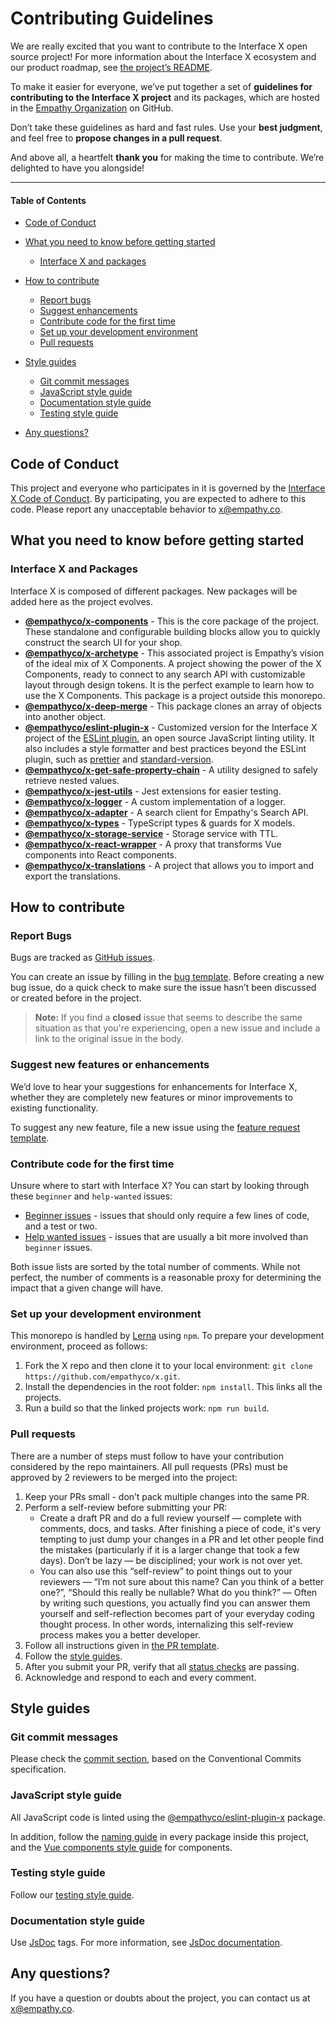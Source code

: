 # Contributing Guidelines

We are really excited that you want to contribute to the Interface X open source project! For more information about the Interface X ecosystem and our product roadmap, see [the project’s README](https://github.com/empathyco/x).

To make it easier for everyone, we’ve put together a set of **guidelines for contributing to the Interface X project** and its packages, which are hosted in the
[Empathy Organization](https://github.com/empathyco) on GitHub.

Don’t take these guidelines as hard and fast rules. Use your **best judgment**, and feel free to **propose changes in a pull request**. 

And above all, a heartfelt **thank you** for making the time to contribute. We’re delighted to have you alongside!

---

#### Table of Contents

- [Code of Conduct](#code-of-conduct)
- [What you need to know before getting started](#what-you-need-to-know-before-getting-started)
    + [Interface X and packages](#interface-x-and-packages)
- [How to contribute](#how-to-contribute)
    + [Report bugs](#report-bugs)
    + [Suggest enhancements](#suggest-new-features-or-enhancements)
    + [Contribute code for the first time](#contribute-code-for-the-first-time)
    + [Set up your development environment](#set-up-your-development-environment)
    + [Pull requests](#pull-requests)

- [Style guides](#style-guides)
    + [Git commit messages](#git-commit-messages)
    + [JavaScript style guide](#javascript-style-guide)
    + [Documentation style guide](#documentation-style-guide)
    + [Testing style guide](#testing-style-guide)
- [Any questions?](#any-questions)


## Code of Conduct

This project and everyone who participates in it is governed by the [Interface X Code of Conduct](CODE_OF_CONDUCT.md). 
By participating, you are expected to adhere to this code. Please report any unacceptable behavior to [x@empathy.co](mailto:x@empathy.co).


## What you need to know before getting started

### Interface X and Packages

Interface X is composed of different packages. New packages will be added here as the project evolves.

- **[@empathyco/x-components](https://github.com/empathyco/x/tree/main/packages/x-components)** - This is the core package of the project.
These standalone and configurable building blocks allow you to quickly construct the search UI for your shop.
- **[@empathyco/x-archetype](https://github.com/empathyco/x-archetype)** - This associated project is Empathy’s vision of the ideal mix of  X Components. A project showing the power of the X Components, ready to connect to any search API with customizable layout through design tokens. 
It is the perfect example to learn how to use the X Components. This package is a project outside this monorepo.
- **[@empathyco/x-deep-merge](/packages/deep-merge)** - This package clones an array of objects into another object.
- **[@empathyco/eslint-plugin-x](/packages/eslint-plugin-x)** - Customized version for the Interface X project of the [ESLint plugin](https://eslint.org/docs/about/), an open source JavaScript linting utility. It also includes a style formatter and best practices beyond the ESLint plugin, such as
  [prettier](https://prettier.io/) and [standard-version](https://github.com/conventional-changelog/standard-version).
- **[@empathyco/x-get-safe-property-chain](/packages/get-safe-property-chain)** - A utility designed to safely retrieve nested values.
- **[@empathyco/x-jest-utils](/packages/jest-utils)** - Jest extensions for easier testing.
- **[@empathyco/x-logger](/packages/logger)** - A custom implementation of a logger.
- **[@empathyco/x-adapter](/packages/search-adapter)** - A search client for Empathy's Search API.
- **[@empathyco/x-types](/packages/search-types)** - TypeScript types & guards for X models.
- **[@empathyco/x-storage-service](/packages/storage-service)** - Storage service with TTL.
- **[@empathyco/x-react-wrapper](/packages/react-wrapper)** - A proxy that transforms Vue components into React components.
- **[@empathyco/x-translations](/packages/x-translations)** - A project that allows you to import and export the translations.


## How to contribute

### Report Bugs

Bugs are tracked as [GitHub issues](https://guides.github.com/features/issues/). 

You can create an issue by filling in the [ bug template](./ISSUE_TEMPLATE/bug_report.md). Before creating a new bug issue, do a quick check to make sure the issue hasn’t been discussed or created before in the project. 

> **Note:** If you find a **closed** issue that seems to describe the same situation as that you're experiencing, open a new issue and include a link to the original issue in the body.


### Suggest new features or enhancements

We’d love to hear your suggestions for enhancements for Interface X, whether they are completely new features or minor improvements to existing functionality.

To suggest any new feature, file a new issue using the [feature request template](./ISSUE_TEMPLATE/feature_request.md).


### Contribute code for the first time

Unsure where to start with Interface X? You can start by looking through these `beginner` and `help-wanted` issues:

- [Beginner issues](https://github.com/empathyco/x/labels/good%20first%20issue) - issues that should only require a few lines of code, and a test or two.
- [Help wanted issues](https://github.com/empathyco/x/labels/help-wanted) - issues that are usually a bit more involved than `beginner` issues.

Both issue lists are sorted by the total number of comments. While not perfect, the number of comments is a reasonable proxy for determining the impact that a given change will have.

### Set up your development environment

This monorepo is handled by [Lerna](https://github.com/lerna/lerna) using `npm`. To prepare your development environment, proceed as follows:

1. Fork the X repo and then clone it to your local environment: `git clone https://github.com/empathyco/x.git`.
2. Install the dependencies in the root folder: `npm install`. This links all the projects.
3. Run a build so that the linked projects work: `npm run build`.


### Pull requests

There are a number of steps must follow to have your contribution considered by the repo maintainers. All pull requests (PRs) must be approved by 2 reviewers to be merged into the project:

1. Keep your PRs small - don’t pack multiple changes into the same PR.
2. Perform a self-review before submitting your PR:
   - Create a draft PR and do a full review yourself — complete with comments, docs, and tasks.
     After finishing a piece of code, it's very tempting to just dump your changes in a PR and let other people find the mistakes (particularly if it is a larger change that took a few days). Don’t be lazy — be disciplined; your work is not over yet.
   - You can also use this “self-review” to point things out to your reviewers — “I’m not sure about this name? Can you think of a better one?”, “Should this really be nullable? What do you think?” — Often by writing such questions, you actually find you can answer them yourself and self-reflection becomes part of your everyday coding thought process. In other words, internalizing this self-review process makes you a better developer.
3. Follow all instructions given in [the PR template](./PULL_REQUEST_TEMPLATE.md).
4. Follow the [style guides](#style-guides).
5. After you submit your PR, verify that all [status checks](https://help.github.com/articles/about-status-checks/) are passing.
6. Acknowledge and respond to each and every comment.


## Style guides

### Git commit messages

Please check the [commit section](./contributing/commits.md), based on the Conventional Commits specification.

### JavaScript style guide

All JavaScript code is linted using the [@empathyco/eslint-plugin-x](https://github.com/empathyco/x/tree/main/packages/eslint-plugin-x) package.

In addition, follow the [naming guide](./contributing/base-naming.md) in every package inside this project, and the [Vue components style guide](./contributing/components.md) for components.

### Testing style guide

Follow our [testing style guide](./contributing/tests.md).

### Documentation style guide

Use [JsDoc](https://github.com/jsdoc/jsdoc) tags. For more information, see [JsDoc documentation](https://jsdoc.app/).

## Any questions?

If you have a question or doubts about the project, you can contact us at  [x@empathy.co](mailto:x@empathy.com).